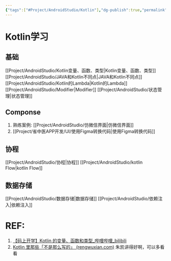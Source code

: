 ```yaml
---
{"tags":["#Project/AndroidStudio/Kotlin"],"dg-publish":true,"permalink":"/Project/AndroidStudio/Kotlin代码学习/","dgPassFrontmatter":true}
---
```


# Kotlin学习
## 基础
[[Project/AndroidStudio/Kotlin变量、函数、类型\|Kotlin变量、函数、类型]]
[[Project/AndroidStudio/JAVA和Kotlin不同点\|JAVA和Kotlin不同点]]
[[Project/AndroidStudio/Kotlin的Lambda\|Kotlin的Lambda]]
[[Project/AndroidStudio/Modifier\|Modifier]]
[[Project/AndroidStudio/状态管理\|状态管理]]
## Componse
1. 熟练案例: [[Project/AndroidStudio/仿微信界面\|仿微信界面]]
2.  [[Project/省中医APP开发/UI/使用Figma转换代码\|使用Figma转换代码]]
## 协程
[[Project/AndroidStudio/协程\|协程]]
[[Project/AndroidStudio/kotlin Flow\|kotlin Flow]]
## 数据存储
[[Project/AndroidStudio/数据存储\|数据存储]]
[[Project/AndroidStudio/依赖注入\|依赖注入]]

# REF:
1. [【码上开学】Kotlin 的变量、函数和类型_哔哩哔哩_bilibili](https://www.bilibili.com/video/BV1x4411o7Wy/?spm_id_from=333.788&vd_source=ed636aea03b32e53457a090439165487)
2. [Kotlin 里那些「不是那么写的」 (rengwuxian.com)](https://rengwuxian.com/kotlin-basic-2/) 朱凯讲得好啊，可以多看看